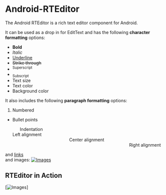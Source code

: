 # Android-RTEditor

The Android RTEditor is a rich text editor component for Android.

It can be used as a drop in for EditText and has the following <b>character formatting</b> options:
<ul>
<li><b>Bold</b></li>
<li><i>Italic</i></li>
<li><u>Underline</u></li>
<li><strike>Strike through</strike></li>
<li><sup>Superscript</sup></li>
<li><sub>Subscript</sub></li>
<li>Text size</li>
<li>Text color</li>
<li>Background color</li>
</ul>

It also includes the following <b>paragraph formatting</b> options:

<ol><li>Numbered</li></ol>
<ul>
<li>Bullet points</li>
<ul style='list-style-type:none;'>Indentation</ul>
<div align="left">Left alignment</div>
<div align="center">Center alignment</div>
<div align="right">Right alignment</div>
</ul>

and [links](https://www.1gravity.com)<br>
and images: [![Images](http://www.1gravity.com/smiley.jpg)](https://www.1gravity.com)


RTEditor in Action
------------------

[![Images](http://www.1gravity.com/messagecompose.png)]

